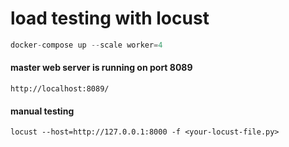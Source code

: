 # load testing with locust
```python
docker-compose up --scale worker=4
```

#### master web server is running on port 8089
```
http://localhost:8089/
```
#### manual testing 
``` 
locust --host=http://127.0.0.1:8000 -f <your-locust-file.py>
```